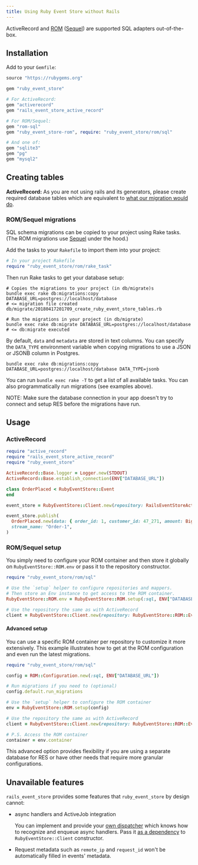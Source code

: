 ```yaml
---
title: Using Ruby Event Store without Rails
---
```


ActiveRecord and [ROM](http://rom-rb.org/) ([Sequel](https://github.com/jeremyevans/sequel)) are supported SQL adapters out-of-the-box.

## Installation

Add to your `Gemfile`:

```ruby
source "https://rubygems.org"

gem "ruby_event_store"

# For ActiveRecord:
gem "activerecord"
gem "rails_event_store_active_record"

# For ROM/Sequel:
gem "rom-sql"
gem "ruby_event_store-rom", require: "ruby_event_store/rom/sql"

# And one of:
gem "sqlite3"
gem "pg"
gem "mysql2"
```

## Creating tables

**ActiveRecord:** As you are not using rails and its generators, please create required database tables which are equivalent to [what our migration would do](https://github.com/RailsEventStore/rails_event_store/blob/master/ruby_event_store-active_record/lib/ruby_event_store/active_record/generators/templates/create_event_store_events_template.erb).

### ROM/Sequel migrations

SQL schema migrations can be copied to your project using Rake tasks. (The ROM migrations use [Sequel](https://github.com/jeremyevans/sequel) under the hood.)

Add the tasks to your `Rakefile` to import them into your project:

```ruby
# In your project Rakefile
require "ruby_event_store/rom/rake_task"
```

Then run Rake tasks to get your database setup:

```shell
# Copies the migrations to your project (in db/migrate)s
bundle exec rake db:migrations:copy DATABASE_URL=postgres://localhost/database
# <= migration file created db/migrate/20180417201709_create_ruby_event_store_tables.rb

# Run the migrations in your project (in db/migrate)
bundle exec rake db:migrate DATABASE_URL=postgres://localhost/database
# <= db:migrate executed
```

By default, `data` and `metadata` are stored in text columns. You can specify the `DATA_TYPE` environment variable when copying migrations to use a JSON or JSONB column in Postgres.

```shell
bundle exec rake db:migrations:copy DATABASE_URL=postgres://localhost/database DATA_TYPE=jsonb
```

You can run `bundle exec rake -T` to get a list of all available tasks. You can also programmatically run migrations (see examples above).

NOTE: Make sure the database connection in your app doesn't try to connect and setup RES before the migrations have run.

## Usage

### ActiveRecord

```ruby
require "active_record"
require "rails_event_store_active_record"
require "ruby_event_store"

ActiveRecord::Base.logger = Logger.new(STDOUT)
ActiveRecord::Base.establish_connection(ENV["DATABASE_URL"])

class OrderPlaced < RubyEventStore::Event
end

event_store = RubyEventStore::Client.new(repository: RailsEventStoreActiveRecord::EventRepository.new)

event_store.publish(
  OrderPlaced.new(data: { order_id: 1, customer_id: 47_271, amount: BigDecimal.new("20.00") }),
  stream_name: "Order-1",
)
```

### ROM/Sequel setup

You simply need to configure your ROM container and then store it globally on `RubyEventStore::ROM.env` or pass it to the repository constructor.

```ruby
require "ruby_event_store/rom/sql"

# Use the `setup` helper to configure repositories and mappers.
# Then store an Env instance to get access to the ROM container.
RubyEventStore::ROM.env = RubyEventStore::ROM.setup(:sql, ENV["DATABASE_URL"])

# Use the repository the same as with ActiveRecord
client = RubyEventStore::Client.new(repository: RubyEventStore::ROM::EventRepository.new)
```

#### Advanced setup

You can use a specific ROM container per repository to customize it more extensively. This example illustrates how to get at the ROM configuration and even run the latest migrations.

```ruby
require "ruby_event_store/rom/sql"

config = ROM::Configuration.new(:sql, ENV["DATABASE_URL"])

# Run migrations if you need to (optional)
config.default.run_migrations

# Use the `setup` helper to configure the ROM container
env = RubyEventStore::ROM.setup(config)

# Use the repository the same as with ActiveRecord
client = RubyEventStore::Client.new(repository: RubyEventStore::ROM::EventRepository.new(rom: env))

# P.S. Access the ROM container
container = env.container
```

This advanced option provides flexibility if you are using a separate database for RES or have other needs that require more granular configurations.

## Unavailable features

`rails_event_store` provides some features that `ruby_event_store` by design cannot:

- async handlers and ActiveJob integration

  You can implement and provide your [own dispatcher](https://github.com/RailsEventStore/rails_event_store/blob/a6ffb8a535373023296222bbbb5dd6ee131a6792/rails_event_store/lib/rails_event_store/active_job_dispatcher.rb#L47) which knows how to recognize and enqueue async handlers. Pass it [as a dependency](https://github.com/RailsEventStore/rails_event_store/blob/a6ffb8a535373023296222bbbb5dd6ee131a6792/rails_event_store/lib/rails_event_store/client.rb#L4) to `RubyEventStore::Client` constructor.

* Request metadata such as `remote_ip` and `request_id` won't be automatically filled in events' metadata.
